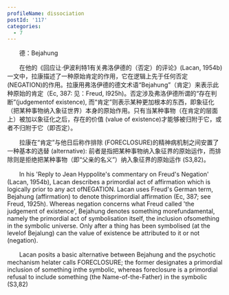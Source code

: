 ```yaml
---
profileName: dissociation
postId: '117'
categories:
  - 7
---
```

‌‌‌‌　　德：Bejahung


‌‌‌‌　　在他的《回应让·伊波利特1有关弗洛伊德的（否定）的评论》(Lacan, 1954b)一文中，拉康描述了一种原始肯定的作用，它在逻辑上先于任何否定 (NEGATION)的作用。拉康用弗洛伊德的德文术语“Bejahung”（肯定）来表示此种原始的肯定（Ec, 387: 见：Freud, I925h)。否定涉及弗洛伊德所谓的“存在判断”(judgementof existence), 而“肯定”则表示某种更加根本的东西，即象征化（把某种事物纳入象征世界）本身的原始作用。只有当某种事物（在肯定的层面上）被加以象征化之后，存在的价值 (value of existence)才能够被归附于它，或者不归附于它（即否定）。

‌‌‌‌　　拉康在“肯定”与他日后称作排除 (FORECLOSURE)的精神病机制之间安置了一种基本的选替 (alternative): 前者是指把某种事物纳入象征界的原始运作，而排除则是拒绝把某种事物（即“父亲的名义”）纳入象征界的原始运作 (S3,82)。


‌‌‌‌　　In his 'Reply to Jean Hyppolite's commentary on Freud's Negation' (Lacan, 1954b), Lacan describes a primordial act of affirmation which is logically prior to any act ofNEGATION. Lacan uses Freud's German term, Bejahung (affirmation) to denote thisprimordial affirmation (Ec, 387; see Freud, 1925h). Whereas negation concerns what Freud called 'the judgement of existence', Bejahung denotes something morefundamental, namely the primordial act of symbolisation itself, the inclusion ofsomething in the symbolic universe. Only after a thing has been symbolised (at the levelof Bejalung) can the value of existence be attributed to it or not (negation).

‌‌‌‌　　Lacan posits a basic alternative between Bejahung and the psychotic mechanism helater calls FORECLOSURE; the former designates a primordial inclusion of something inthe symbolic, whereas foreclosure is a primordial refusal to include something (the Name-of-the-Father) in the symbolic (S3,82)

